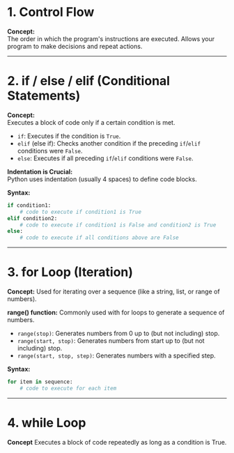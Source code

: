# 1. Control Flow

**Concept:**  
The order in which the program's instructions are executed. Allows your program to make decisions and repeat actions.

---

# 2. if / else / elif (Conditional Statements)

**Concept:**  
Executes a block of code only if a certain condition is met.

- `if`: Executes if the condition is `True`.
- `elif` (else if): Checks another condition if the preceding `if`/`elif` conditions were `False`.
- `else`: Executes if all preceding `if`/`elif` conditions were `False`.

**Indentation is Crucial:**  
Python uses indentation (usually 4 spaces) to define code blocks.

**Syntax:**
```python
if condition1:
    # code to execute if condition1 is True
elif condition2:
    # code to execute if condition1 is False and condition2 is True
else:
    # code to execute if all conditions above are False
```
---
# 3. for Loop (Iteration)

**Concept:**
Used for iterating over a sequence (like a string, list, or range of numbers).

**range() function:**
Commonly used with for loops to generate a sequence of numbers.

- `range(stop)`: Generates numbers from 0 up to (but not including) stop.
- `range(start, stop)`: Generates numbers from start up to (but not including) stop.
- `range(start, stop, step)`: Generates numbers with a specified step.

**Syntax:**

```python
for item in sequence:
    # code to execute for each item
```
---

# 4. while Loop 

**Concept** 
Executes a block of code repeatedly as long as a condition is True.


